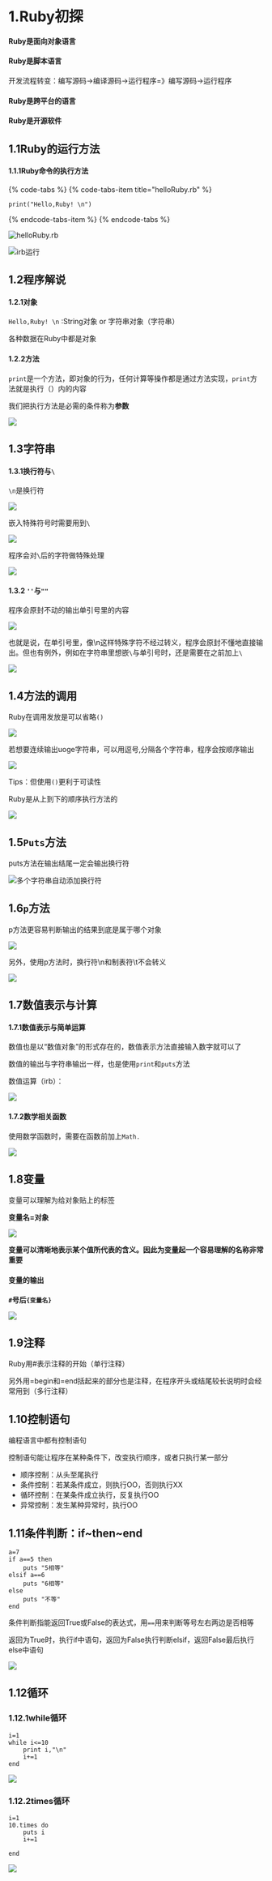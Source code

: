 # 1.Ruby初探

#### Ruby是面向对象语言

#### Ruby是脚本语言

开发流程转变：编写源码-&gt;编译源码-&gt;运行程序=》编写源码-&gt;运行程序

#### Ruby是跨平台的语言

#### Ruby是开源软件

## 1.1Ruby的运行方法

#### 1.1.1Ruby命令的执行方法

{% code-tabs %}
{% code-tabs-item title="helloRuby.rb" %}
```text
print("Hello,Ruby! \n")
```
{% endcode-tabs-item %}
{% endcode-tabs %}

![helloRuby.rb](../.gitbook/assets/image%20%28165%29.png)

![irb&#x8FD0;&#x884C;](../.gitbook/assets/image%20%2823%29.png)

## 1.2程序解说

#### 1.2.1对象

`Hello,Ruby! \n`   :String对象 or 字符串对象（字符串）

各种数据在Ruby中都是对象

#### 1.2.2方法

`print`是一个方法，即对象的行为，任何计算等操作都是通过方法实现，`print`方法就是执行（）内的内容

我们把执行方法是必需的条件称为**参数**

![](../.gitbook/assets/image%20%2891%29.png)

## **1.3字符串**

#### **1.3.1换行符与`\`**

`\n`是换行符

![](../.gitbook/assets/image%20%28172%29.png)

嵌入特殊符号时需要用到`\`

![](../.gitbook/assets/image%20%28105%29.png)

程序会对`\`后的字符做特殊处理

![](../.gitbook/assets/image%20%2863%29.png)

#### 1.3.2 `''`与`""`

程序会原封不动的输出单引号里的内容

![](../.gitbook/assets/image%20%2827%29.png)

也就是说，在单引号里，像\n这样特殊字符不经过转义，程序会原封不懂地直接输出。但也有例外，例如在字符串里想嵌`\`与单引号时，还是需要在之前加上`\`

![](../.gitbook/assets/image%20%28111%29.png)

## 1.4方法的调用

Ruby在调用发放是可以省略`()`

![](../.gitbook/assets/image%20%28130%29.png)

若想要连续输出uoge字符串，可以用逗号,分隔各个字符串，程序会按顺序输出

![](../.gitbook/assets/image%20%2834%29.png)

Tips：但使用`()`更利于可读性

Ruby是从上到下的顺序执行方法的

![](../.gitbook/assets/image%20%28174%29.png)

## 1.5`Puts`方法

puts方法在输出结尾一定会输出换行符

![&#x591A;&#x4E2A;&#x5B57;&#x7B26;&#x4E32;&#x81EA;&#x52A8;&#x6DFB;&#x52A0;&#x6362;&#x884C;&#x7B26;](../.gitbook/assets/image%20%28186%29.png)

## 1.6`p`方法

p方法更容易判断输出的结果到底是属于哪个对象

![](../.gitbook/assets/image%20%2858%29.png)

另外，使用p方法时，换行符\n和制表符\t不会转义

![](../.gitbook/assets/image%20%28160%29.png)

## 1.7数值表示与计算

#### 1.7.1数值表示与简单运算

数值也是以“数值对象”的形式存在的，数值表示方法直接输入数字就可以了

数值的输出与字符串输出一样，也是使用`print`和`puts`方法

数值运算（irb）：

![](../.gitbook/assets/image%20%2839%29.png)

#### 1.7.2数学相关函数

使用数学函数时，需要在函数前加上`Math.`

![](../.gitbook/assets/image%20%2879%29.png)

## 1.8变量

变量可以理解为给对象贴上的标签

**变量名=对象**

![](../.gitbook/assets/image%20%28150%29.png)

**变量可以清晰地表示某个值所代表的含义。因此为变量起一个容易理解的名称非常重要**

#### 变量的输出

**`#`号后`{变量名}`**

![](../.gitbook/assets/image%20%2832%29.png)

## 1.9注释

Ruby用\#表示注释的开始（单行注释）

另外用=begin和=end括起来的部分也是注释，在程序开头或结尾较长说明时会经常用到（多行注释）

## 1.10控制语句

编程语言中都有控制语句

控制语句能让程序在某种条件下，改变执行顺序，或者只执行某一部分

* 顺序控制：从头至尾执行
* 条件控制：若某条件成立，则执行OO，否则执行XX
* 循环控制：在某条件成立执行，反复执行OO
* 异常控制：发生某种异常时，执行OO

## 1.11条件判断：if~then~end

```text
a=7
if a==5 then
	puts "5相等"
elsif a==6
	puts "6相等"
else
	puts "不等"
end
```

条件判断指能返回True或False的表达式，用`==`用来判断等号左右两边是否相等

返回为True时，执行if中语句，返回为False执行判断elsif，返回False最后执行else中语句

![](../.gitbook/assets/image%20%28102%29.png)

## 1.12循环

### 1.12.1while循环

```text
i=1
while i<=10
	print i,"\n"
	i+=1
end
```

![](../.gitbook/assets/image%20%28107%29.png)

### 1.12.2times循环

```text
i=1
10.times do 
	puts i
	i+=1
	
end
```

![](../.gitbook/assets/image%20%28197%29.png)


